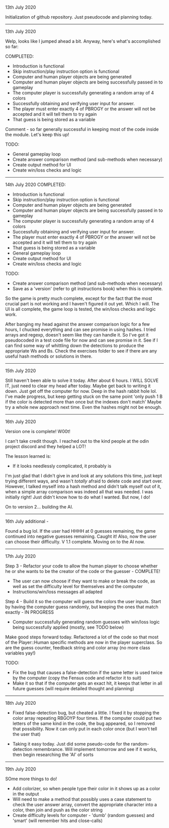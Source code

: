 13th July 2020

Initialization of github repository. Just pseudocode and planning today.
___
13th July 2020

Welp, looks like I jumped ahead a bit. Anyway, here's what's accomplished so far:

COMPLETED:
- Introduction is functional
- Skip instruction/play instruction option is functional
- Computer and human player objects are being generated
- Computer and human player objects are being successfully passed in to gameplay
- The computer player is successfully generating a random array of 4 colors
- Successfully obtaining and verifying user input for answer.
- The player must enter exactly 4 of PBROGY or the answer will not be accepted and it will tell them to try again
- That guess is being stored as a variable

Comment - so far generally successful in keeping most of the code inside the module. Let's keep this up!

TODO:
- General gameplay loop
- Create answer comparison method (and sub-methods when necessary)
- Create output method for UI
- Create win/loss checks and logic

___
14th July 2020
COMPLETED:
- Introduction is functional
- Skip instruction/play instruction option is functional
- Computer and human player objects are being generated
- Computer and human player objects are being successfully passed in to gameplay
- The computer player is successfully generating a random array of 4 colors
- Successfully obtaining and verifying user input for answer.
- The player must enter exactly 4 of PBROGY or the answer will not be accepted and it will tell them to try again
- That guess is being stored as a variable
- General gameplay loop
- Create output method for UI
- Create win/loss checks and logic

TODO:
- Create answer comparison method (and sub-methods when necessary)
- Save as a 'version' (refer to git instructions book) when this is complete.

So the game is pretty much complete, except for the fact that the most crucial part is not working and I haven't figured it out yet. Which I will.
The UI is all complete, the game loop is tested, the win/loss checks and logic work.

After banging my head against the answer comparison logic for a few hours, I chucked everything and can see promise in using hashes. I tried arrays and regexp, doesn't seem like they can handle it. So I've got it pseudocoded in a test code file for now and can see promise in it. See if I can find some way of whittling down the detections to produce the appropriate Ws and Bs. Check the exercises folder to see if there are any useful hash methods or solutions in there.

___
15th July 2020

Still haven't been able to solve it today. After about 6 hours. I WILL SOLVE IT, just need to clear my head after today. Maybe get back to writing it down. Just get off the computer for now.
Deep in the hash rabbit hole lol. I've made progress, but keep getting stuck on the same point 'only push 1 B if the color is detected more than once but the indexes don't match'
Maybe try a whole new approach next time. Even the hashes might not be enough.

___
16th July 2020

Version one is complete! W00t!

I can't take credit though. I reached out to the kind people at the odin project discord and they helped a LOT!

The lesson learned is:
- If it looks needlessly complicated, it probably is

I'm just glad that I didn't give in and look at any solutions this time, just kept trying different ways, and wasn't *totally* afraid to delete code and start over. However, I talked myself into a hash method and didn't talk myself out of it, when a simple array comparison was indeed all that was needed. I was initially right! Just didn't know how to do what I wanted. But now, I do!

On to version 2... building the AI.

___
16th July additional - 

Found a bug lol. If the user had HHHH at 0 guesses remaining, the game continued into negative guesses remaining. Caught it! Also, now the user can choose their difficulty. V 1.1 complete. Moving on to the AI now. 

___
17th July 2020

Step 3 - Refactor your code to allow the human player to choose whether he or she wants to be the creator of the code or the guesser - COMPLETE!
- The user can now choose if they want to make or break the code, as well as set the difficulty level for themselves and the computer
- Instructions/win/loss messages all adapted

Step 4 - Build it so the computer will guess the colors the user inputs. Start by having the computer guess randomly, but keeping the ones that match exactly - IN PROGRESS
- Computer successfully generating random guesses with win/loss logic being successfully applied (mostly, see TODO below)

Make good steps forward today. Refactored a lot of the code so that most of the Player::Human specific methods are now in the player superclass. So are the guess counter, feedback string and color array (no more class variables yay!)

TODO:
- Fix the bug that causes a false-detection if the same letter is used twice by the computer (copy the Fensus code and refactor it to suit)
- Make it so that if the computer gets an exact hit, it keeps that letter in all future guesses (will require detailed thought and planning)

___
18th July 2020

- Fixed false-detection bug, but cheated a little. I fixed it by stopping the color array repeating RBGOYP four times. If the computer could put two letters of the same kind in the code, the bug appeared, so I removed that possibility. Now it can only put in each color once (but I won't tell the user that)

- Taking it easy today. Just did some pseudo-code for the random-detection remembrance. Will implement tomorrow and see if it works, then begin researching the 'AI' of sorts

___
19th July 2020

SOme more things to do!
- Add colorizer, so when people type their color in it shows up as a color in the output
- Will need to make a method that possibly uses a case statement to check the user answer array, convert the appropriate character into a color, then join and push as the color string
- Create difficulty levels for computer - 'dumb' (random guesses) and 'smart' (will remember hits and close-calls)


